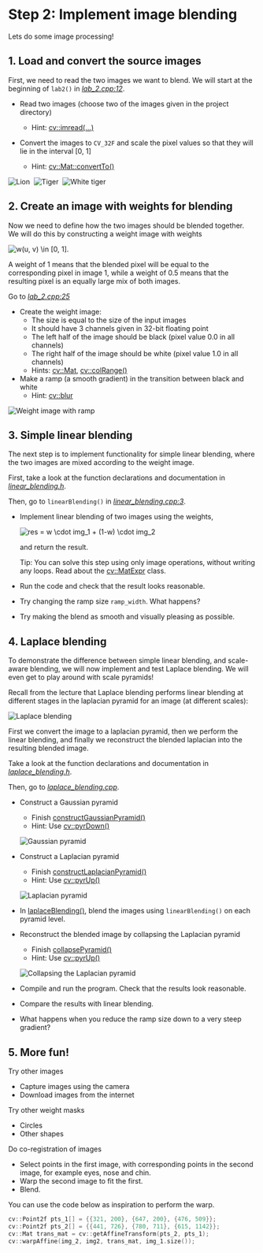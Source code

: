 # Step 2: Implement image blending
Lets do some image processing!

## 1. Load and convert the source images
First, we need to read the two images we want to blend. 
We will start at the beginning of `lab2()` in [*lab_2.cpp:12*](https://github.com/tek5030/lab_02/blob/master/lab_2.cpp#L12).

- Read two images (choose two of the images given in the project directory)
  - Hint: [cv::imread(...)](https://docs.opencv.org/4.0.1/d4/da8/group__imgcodecs.html#ga288b8b3da0892bd651fce07b3bbd3a56)
  
- Convert the images to `CV_32F` and scale the pixel values so that they will lie in the interval [0, 1]
  - Hint: [cv::Mat::convertTo()](https://docs.opencv.org/4.0.1/d3/d63/classcv_1_1Mat.html#adf88c60c5b4980e05bb556080916978b)

![Lion](thumb_lion.png)&nbsp;&nbsp;![Tiger](thumb_tiger.png)&nbsp;&nbsp;![White tiger](thumb_white_tiger.png)

## 2. Create an image with weights for blending
Now we need to define how the two images should be blended together.
We will do this by constructing a weight image with weights

![w(u, v) \in [0, 1].](math_weights.png) 

A weight of 1 means that the blended pixel will be equal to the corresponding pixel in image 1, while a weight of 0.5 means that the resulting pixel is an equally large mix of both images.

Go to [*lab_2.cpp:25*](https://github.com/tek5030/lab_02/blob/master/lab_2.cpp#L25)
- Create the weight image:
  - The size is equal to the size of the input images
  - It should have 3 channels given in 32-bit floating point
  - The left half of the image should be black (pixel value 0.0 in all channels)
  - The right half of the image should be white (pixel value 1.0 in all channels)
  - Hints: [cv::Mat](https://docs.opencv.org/4.0.1/d3/d63/classcv_1_1Mat.html#details), [cv::colRange()](https://docs.opencv.org/4.0.1/d3/d63/classcv_1_1Mat.html#aadc8f9210fe4dec50513746c246fa8d9)
- Make a ramp (a smooth gradient) in the transition between black and white
  - Hint: [cv::blur](https://docs.opencv.org/4.0.1/d4/d86/group__imgproc__filter.html#ga8c45db9afe636703801b0b2e440fce37)
  
![Weight image with ramp](gradient.png)
  
## 3. Simple linear blending
The next step is to implement functionality for simple linear blending, where the two images are mixed according to the weight image.

First, take a look at the function declarations and documentation in [*linear_blending.h*](https://github.com/tek5030/lab_02/blob/master/laplace_blending.h).

Then, go to `linearBlending()`  in [*linear_blending.cpp:3*](https://github.com/tek5030/lab_02/blob/master/linear_blending.cpp#L3).

- Implement linear blending of two images using the weights,
  
  ![res = w  \cdot img_1 + (1-w) \cdot img_2](math_linear-blending.png)
  
  and return the result. 
  
  Tip: You can solve this step using only image operations, without writing any loops. 
  Read about the [cv::MatExpr](https://docs.opencv.org/4.0.1/d1/d10/classcv_1_1MatExpr.html#details) class.
  
- Run the code and check that the result looks reasonable.
- Try changing the ramp size `ramp_width`. What happens?
- Try making the blend as smooth and visually pleasing as possible.

## 4. Laplace blending
To demonstrate the difference between simple linear blending, and scale-aware blending, we will now implement and test Laplace blending.
We will even get to play around with scale pyramids!

Recall from the lecture that Laplace blending performs linear blending at different stages in the laplacian pyramid for an image (at different scales):

![Laplace blending](thumb_fig_laplace.png)

First we convert the image to a laplacian pyramid, then we perform the linear blending, and finally we reconstruct the blended laplacian into the resulting blended image.

Take a look at the function declarations and documentation in [*laplace_blending.h*](https://github.com/tek5030/lab_02/blob/master/laplace_blending.h).

Then, go to [*laplace_blending.cpp*](https://github.com/tek5030/lab_02/blob/master/laplace_blending.cpp).

- Construct a Gaussian pyramid
  - Finish [constructGaussianPyramid()](https://github.com/tek5030/lab_02/blob/master/laplace_blending.cpp#L27)
  - Hint: Use [cv::pyrDown()](https://docs.opencv.org/4.0.1/d4/d86/group__imgproc__filter.html#gaf9bba239dfca11654cb7f50f889fc2ff)

  ![Gaussian pyramid](thumb_pyr_gauss.png)
  
- Construct a Laplacian pyramid
  - Finish [constructLaplacianPyramid()](https://github.com/tek5030/lab_02/blob/master/laplace_blending.cpp#L46)
  - Hint: Use [cv::pyrUp()](https://docs.opencv.org/4.0.1/d4/d86/group__imgproc__filter.html#gada75b59bdaaca411ed6fee10085eb784)
  
  ![Laplacian pyramid](thumb_pyr_laplace.png)

- In [laplaceBlending()](https://github.com/tek5030/lab_02/blob/master/laplace_blending.cpp#L20), blend the images using `linearBlending()` on each pyramid level.

- Reconstruct the blended image by collapsing the Laplacian pyramid
  - Finish [collapsePyramid()](https://github.com/tek5030/lab_02/blob/master/laplace_blending.cpp#L54)
  - Hint: Use [cv::pyrUp()](https://docs.opencv.org/4.0.1/d4/d86/group__imgproc__filter.html#gada75b59bdaaca411ed6fee10085eb784)
  
  ![Collapsing the Laplacian pyramid](thumb_pyr_collapse.png)
  
- Compile and run the program. Check that the results look reasonable.
- Compare the results with linear blending.
- What happens when you reduce the ramp size down to a very steep gradient?

 ## 5. More fun!
 Try other images
 - Capture images using the camera
 - Download images from the internet
 
 Try other weight masks
 - Circles
 - Other shapes
 
 Do co-registration of images
 - Select points in the first image, with corresponding points in the second image, for example eyes, nose and chin.
 - Warp the second image to fit the first.
 - Blend.
 
 You can use the code below as inspiration to perform the warp.
 
 ```c++
cv::Point2f pts_1[] = {{321, 200}, {647, 200}, {476, 509}};
cv::Point2f pts_2[] = {{441, 726}, {780, 711}, {615, 1142}};
cv::Mat trans_mat = cv::getAffineTransform(pts_2, pts_1);
cv::warpAffine(img_2, img2, trans_mat, img_1.size());
```
 
